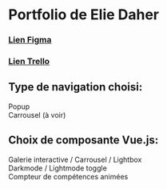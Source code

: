 # Portfolio de Elie Daher

### <a href="https://www.figma.com/design/OQ9SvdgWqbjqlpER9pjsbQ/Moodboard-Portfolio-Elie?node-id=0-1&t=rFyxBexCqzSsSP9g-1">Lien Figma</a> <br>
### <a href="https://trello.com/invite/b/68c1c963a28d135f1f36d32e/ATTI985fe1dd3f721162122389aabeb0125dB7617278/portfolio-elie-daher">Lien Trello</a> <br>
## Type de navigation choisi: <br>
Popup <br>
Carrousel (à voir) <br>
## Choix de composante Vue.js: <br>
Galerie interactive / Carrousel / Lightbox <br>
Darkmode / Lightmode toggle <br>
Compteur de compétences animées <br>
